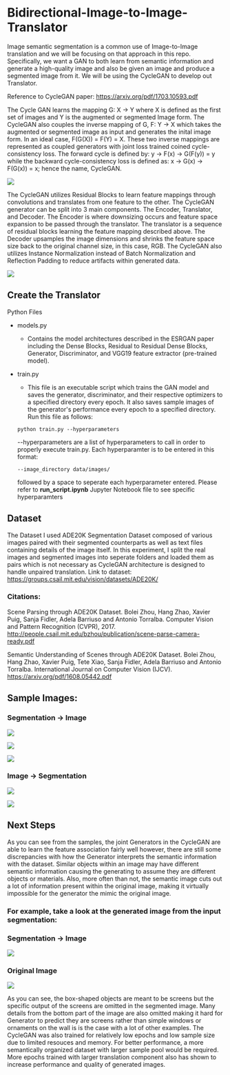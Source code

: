 # Bidirectional-Image-to-Image-Translator

Image semantic segmentation is a common use of Image-to-Image translation and we will be focusing on that approach in this repo. Specifically, we want a GAN to both learn from semantic information and generate a high-quality image and also be given an image and produce a segmented image from it. We will be using the CycleGAN to develop out Translator.

Reference to CycleGAN paper: https://arxiv.org/pdf/1703.10593.pdf

The Cycle GAN learns the mapping G: X -> Y where X is defined as the first set of images and Y is the augmented or segmented Image form. The CycleGAN also couples the inverse mapping of G, F: Y -> X which takes the augmented or segmented image as input and generates the inital image form. In an ideal case, F(G(X)) = F(Y) = X. These two inverse mappings are represented as coupled generators with joint loss trained coined cycle-consistency loss. The forward cycle is defined by: y -> F(x) -> G(F(y)) = y while the backward cycle-consistency loss is defined as: x -> G(x) -> F(G(x)) = x; hence the name, CycleGAN. 

![](data/uploads/CycleGAN_map_function.png)

The CycleGAN utilizes Residual Blocks to learn feature mappings through convolutions and translates from one feature to the other. The CycleGAN generator can be split into 3 main components. The Encoder, Translator, and Decoder. The Encoder is where downsizing occurs and feature space expansion to be passed through the translator. The translator is a sequence of residual blocks learning the feature mapping described above. The Decoder upsamples the image dimensions and shrinks the feature space size back to the original channel size, in this case, RGB. The CycleGAN also utilizes Instance Normalization instead of Batch Normalization and Reflection Padding to reduce artifacts within generated data. 

![](data/uploads/CycleGAN_architecture.png)

## Create the Translator

Python Files
  - models.py
    - Contains the model architectures described in the ESRGAN paper including the Dense Blocks, Residual to Residual Dense Blocks, Generator, Discriminator, and VGG19 feature extractor (pre-trained model).
    
  - train.py
    - This file is an executable script which trains the GAN model and saves the generator, discriminator, and their respective optimizers to a specified directory every epoch. It also saves sample images of the generator's performance every epoch to a specified directory. Run this file as follows:
    ```
    python train.py --hyperparameters
    ```
    --hyperparameters are a list of hyperparameters to call in order to properly execute train.py. Each hyperparamter is to be entered in this format:
    ```
    --image_directory data/images/
    ```
    followed by a space to seperate each hyperparameter entered. Please refer to **run_script.ipynb** Jupyter Notebook file to see specific hyperparamters

## Dataset

The Dataset I used ADE20K Segmentation Dataset composed of various images paired with their segmented counterparts as well as text files containing details of the image itself. In this experiment, I split the real images and segmented images into seperate folders and loaded them as pairs which is not necessary as CycleGAN architecture is designed to handle unpaired translation. Link to dataset: https://groups.csail.mit.edu/vision/datasets/ADE20K/

### Citations: 

Scene Parsing through ADE20K Dataset. Bolei Zhou, Hang Zhao, Xavier Puig, Sanja Fidler, Adela Barriuso and Antonio Torralba. Computer Vision and Pattern Recognition (CVPR), 2017. http://people.csail.mit.edu/bzhou/publication/scene-parse-camera-ready.pdf

Semantic Understanding of Scenes through ADE20K Dataset. Bolei Zhou, Hang Zhao, Xavier Puig, Tete Xiao, Sanja Fidler, Adela Barriuso and Antonio Torralba. International Journal on Computer Vision (IJCV). https://arxiv.org/pdf/1608.05442.pdf

## Sample Images:

### Segmentation -> Image

![](data/uploads/sample1.png)

![](data/uploads/sample0.png)

![](data/uploads/sample2.png)

### Image -> Segmentation

![](data/uploads/sample3.png)

![](data/uploads/sample4.png)

## Next Steps

As you can see from the samples, the joint Generators in the CycleGAN are able to learn the feature association fairly well however, there are still some discrepancies with how the Generator interprets the semantic information with the dataset. Similar objects within an image may have different semantic information causing the generating to assume they are different objects or materials. Also, more often than not, the semantic image cuts out a lot of information present within the original image, making it virtually impossible for the generator the mimic the original image.

### For example, take a look at the generated image from the input segmentation:

### Segmentation -> Image
![](data/uploads/data_discrepency1.png)

### Original Image
![](data/uploads/data_discrepency2.png)

As you can see, the box-shaped objects are meant to be screens but the specific output of the screens are omitted in the segmented image. Many details from the bottom part of the image are also omitted making it hard for Generator to predict they are screens rather than simple windows or ornaments on the wall is is the case with a lot of other examples. The CycleGAN was also trained for relatively low epochs and low sample size due to limited resouces and memory. For better performance, a more semantically organized dataset with larger sample pool would be required. More epochs trained with larger translation component also has shown to increase performance and quality of generated images.



